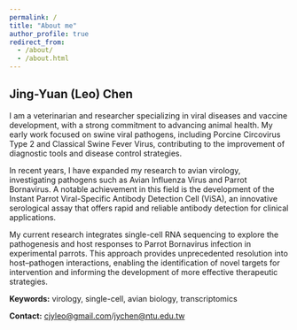 ```yaml
---
permalink: /
title: "About me"
author_profile: true
redirect_from:
  - /about/
  - /about.html
---
```


## Jing-Yuan (Leo) Chen

I am a veterinarian and researcher specializing in viral diseases and vaccine development, with a strong commitment to advancing animal health. My early work focused on swine viral pathogens, including Porcine Circovirus Type 2 and Classical Swine Fever Virus, contributing to the improvement of diagnostic tools and disease control strategies.

In recent years, I have expanded my research to avian virology, investigating pathogens such as Avian Influenza Virus and Parrot Bornavirus. A notable achievement in this field is the development of the Instant Parrot Viral-Specific Antibody Detection Cell (ViSA), an innovative serological assay that offers rapid and reliable antibody detection for clinical applications.

My current research integrates single-cell RNA sequencing to explore the pathogenesis and host responses to Parrot Bornavirus infection in experimental parrots. This approach provides unprecedented resolution into host–pathogen interactions, enabling the identification of novel targets for intervention and informing the development of more effective therapeutic strategies.

**Keywords:** virology, single-cell, avian biology, transcriptomics

**Contact:** [cjyleo@gmail.com](cjyleo@gmail.com)/[jychen@ntu.edu.tw](jychen@ntu.edu.tw)
